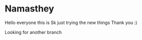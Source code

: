 # Namasthey
Hello everyone
this is Sk
just trying the new things
Thank you :)

Looking for another branch
